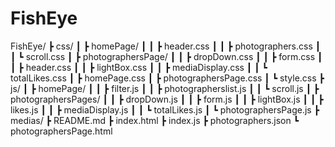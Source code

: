 # FishEye

FishEye/
┣ css/
┃ ┣ homePage/
┃ ┃ ┣ header.css
┃ ┃ ┣ photographers.css
┃ ┃ ┗ scroll.css
┃ ┣ photographersPage/
┃ ┃ ┣ dropDown.css
┃ ┃ ┣ form.css
┃ ┃ ┣ header.css
┃ ┃ ┣ lightBox.css
┃ ┃ ┣ mediaDisplay.css
┃ ┃ ┗ totalLikes.css
┃ ┣ homePage.css
┃ ┣ photographersPage.css
┃ ┗ style.css
┣ js/
┃ ┣ homePage/
┃ ┃ ┣ filter.js
┃ ┃ ┣ photographerslist.js
┃ ┃ ┗ scroll.js
┃ ┣ photographersPages/
┃ ┃ ┣ dropDown.js
┃ ┃ ┣ form.js
┃ ┃ ┣ lightBox.js
┃ ┃ ┣ likes.js
┃ ┃ ┣ mediaDisplay.js
┃ ┃ ┗ totalLikes.js
┃ ┗ photographersPage.js
┣ medias/
┣ README.md
┣ index.html
┣ index.js
┣ photographers.json
┗ photographersPage.html
